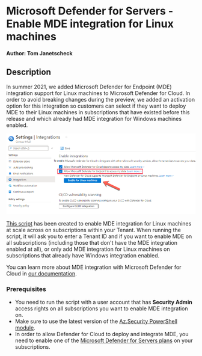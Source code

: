 # Microsoft Defender for Servers - Enable MDE integration for Linux machines

**Author: Tom Janetscheck**

## Description

In summer 2021, we added Microsoft Defender for Endpoint (MDE) integration support for Linux machines to Microsoft Defender for Cloud. In order to avoid breaking changes during the preview, we added an activation option for this integration so customers can select if they want to deploy MDE to their Linux machines in subscriptions that have existed before this release and which already had MDE integration for Windows machines enabled.

![MDE Integration](./integration.png)

[This script](https://github.com/Azure/Microsoft-Defender-for-Cloud/blob/main/Powershell%20scripts/Enable%20MDE%20Integration%20for%20Linux/Enable-LinuxMDE.ps1) has been created to enable MDE integration for Linux machines at scale across on subscriptions within your Tenant. When running the script, it will ask you to enter a Tenant ID and if you want to enable MDE on all subscriptions (including those that don't have the MDE integration enabled at all), or only add MDE integration for Linux machines on subscriptions that already have Windows integration enabled.

You can learn more about MDE integration with Microsoft Defender for Cloud in [our documentation](https://docs.microsoft.com/azure/defender-for-cloud/integration-defender-for-endpoint?tabs=linux).

### Prerequisites

- You need to run the script with a user account that has **Security Admin** access rights on all subscriptions you want to enable MDE integration on.
- Make sure to use the latest version of the [Az.Security PowerShell module](https://docs.microsoft.com/powershell/module/az.security).
- In order to allow Defender for Cloud to deploy and integrate MDE, you need to enable one of the [Microsoft Defender for Servers plans](https://docs.microsoft.com/en-us/azure/defender-for-cloud/defender-for-servers-introduction#what-are-the-microsoft-defender-for-server-plans) on your subscriptions.
